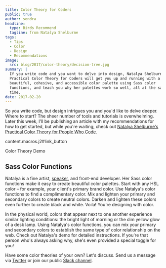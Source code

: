 ```yaml
---
title: Color Theory for Coders
public: true
author: sondra
headline:
  type: Birds Recommend
  tagline: from Natalya Shelburne
tags:
  - Tips
  - Color
  - Design
  - Recommendations
image:
  src: blog/2017/color-theory/decision-tree.jpg
summary: |
  If you write code and you want to delve into design, Natalya Shelburne's
  Practical Color Theory for Coders will get you up and running with a
  beautiful, cohesive, and accessible color palette using Sass color
  functions, and teach you why her palettes work so well, all at the same
  time.
date: 2017-02-20
---
```


So you write code, but design intrigues you and you'd like to delve
deeper. Where to start? The sheer number of tools and tutorials is
overwhelming. Later this week, I'll be publishing an article with my
recommendations for how to get started, but while you're waiting, check
out [Natalya Shelburne's][] [Practical Color Theory for People Who
Code].

content.macros.j2\#link\_button

Color Theory Demo

  [Natalya Shelburne's]: https://twitter.com/natalyathree
  [Practical Color Theory for People Who Code]: http://tallys.github.io/color-theory/

## Sass Color Functions

Natalya is a fine artist, [speaker], and front-end developer. Her Sass
color functions make it easy to create beautiful color palettes. Start
with any HSL color – for example, your client's primary brand color. Use
Natalya's color functions to find a complimentary color. Mix and lighten
your primary and secondary colors to create neutral colors. Darken and
lighten these colors even further to create black and white. Voila!
You're designing with color.

In the physical world, colors that appear next to one another experience
similar lighting conditions: the bright light of morning or the dim
yellow glow of a desk lamp. Using Natalya's color functions, you can mix
your primary and secondary colors to establish the same type of color
relationship on the web. Check out Natalya's demo for detailed
instructions. If you're that person who's always asking why, she's even
provided a special toggle for you!

Have some color theories of your own? Let's discuss. Send us a message
via [Twitter] or join our public [Slack channel].

  [speaker]: /2017/1/31/css-day/#color-theory-for-people-who-code-svg-and-css-by-natalya-shelburne
  [Twitter]: https://twitter.com/oddbird
  [Slack channel]: http://friends.oddbird.net/
